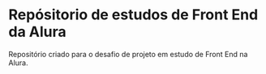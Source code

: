 # Repósitorio de estudos de Front End da Alura 

Repositório criado para o desafio de projeto em estudo de Front End na Alura. 
